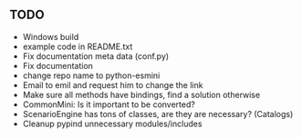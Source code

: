 ## TODO
- Windows build
- example code in README.txt
- Fix documentation meta data (conf.py)
- Fix documentation 
- change repo name to python-esmini
- Email to emil and request him to change the link
- Make sure all methods have bindings, find a solution otherwise
- CommonMini: Is it important to be converted?
- ScenarioEngine has tons of classes, are they are necessary? (Catalogs)
- Cleanup pypind unnecessary modules/includes
